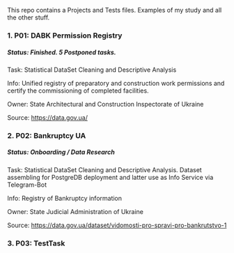 This repo contains a Projects and Tests files. Examples of my study and all the other stuff.

### 1. P01: DABK Permission Registry
##### Status: Finished. 5 Postponed tasks. 
Task: Statistical DataSet Cleaning and Descriptive Analysis

Info: Unified registry of preparatory and construction work permissions and certify the commissioning of completed facilities.

Owner: State Architectural and Construction Inspectorate of Ukraine

Source: https://data.gov.ua/


### 2. P02: Bankruptcy UA
##### Status: Onboarding / Data Research

Task: Statistical DataSet Cleaning and Descriptive Analysis. Dataset assembling for PostgreDB deployment and latter use as Info Service via Telegram-Bot

Info:  Registry of Bankruptcy information

Owner: State Judicial Administration of Ukraine

Source: https://data.gov.ua/dataset/vidomosti-pro-spravi-pro-bankrutstvo-1

### 3. P03: TestTask
